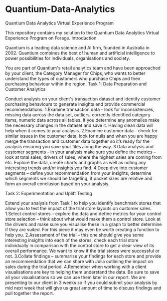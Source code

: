 # Quantium-Data-Analytics
Quantium Data Analytics Virtual Experience Program

This repository contains my solution to the Quantium Data Analytics Virtual Experience Program on Forage.
Introduction

Quantium is a leading data science and AI firm, founded in Australia in 2002. Quantium combines the best of human and artificial intelligence to power possibilities for individuals, organisations and society.

You are part of Quantium's retail analytics team and have been approached by your client, the Category Manager for Chips, who wants to better understand the types of customers who purchase Chips and their purchasing behaviour within the region.
Task 1: Data Preparation and Customer Analytics

Conduct analysis on your client's transaction dataset and identify customer purchasing behaviours to generate insights and provide commercial recommendations.
1.Examine transaction data - look for inconsistencies, missing data across the data set, outliers, correctly identified category items, numeric data across all tables. If you determine any anomalies make the necessary changes in the dataset and save it. Having clean data will help when it comes to your analysis.
2.Examine customer data - check for similar issues in the customer data, look for nulls and when you are happy merge the transaction and customer data together so it’s ready for the analysis ensuring you save your files along the way.
3.Data analysis and customer segments - in your analysis make sure you define the metrics – look at total sales, drivers of sales, where the highest sales are coming from etc. Explore the data, create charts and graphs as well as noting any interesting trends and/or insights you find.
4.Deep dive into customer segments – define your recommendation from your insights, determine which segments we should be targeting, if packet sizes are relative and form an overall conclusion based on your analysis.

Task 2: Experimentation and Uplift Testing

Extend your analysis from Task 1 to help you identify benchmark stores that allow you to test the impact of the trial store layouts on customer sales.
1.Select control stores – explore the data and define metrics for your control store selection – think about what would make them a control store. Look at the drivers and make sure you visualise these in a graph to better determine if they are suited. For this piece it may even be worth creating a function to help you.
2.Assessment of the trial – this one should give you some interesting insights into each of the stores, check each trial store individually in comparison with the control store to get a clear view of its overall performance. We want to know if the trial stores were successful or not.
3.Collate findings – summarise your findings for each store and provide an recommendation that we can share with Julia outlining the impact on sales during the trial period.
4.Remember when working with a client visualisations are key to helping them understand the data. Be sure to save all your visualisations so we can use them later in our report. We are presenting to our client in 3 weeks so if you could submit your analysis by mid next week that will give us great amount of time to discuss findings and pull together the report.
